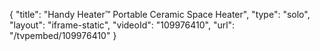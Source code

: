 {
    "title": "Handy Heater&trade; Portable Ceramic Space Heater",
    "type": "solo",
    "layout": "iframe-static",
    "videoId": "109976410",
    "url": "\/tvpembed\/109976410"
}